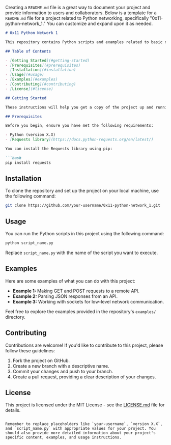 Creating a `README.md` file is a great way to document your project and provide information to users and collaborators. Below is a template for a `README.md` file for a project related to Python networking, specifically "0x11-python-network_1." You can customize and expand upon it as needed.

```markdown
# 0x11 Python Network 1

This repository contains Python scripts and examples related to basic networking tasks and concepts. It covers topics such as making HTTP requests, working with APIs, and handling network data in Python.

## Table of Contents

- [Getting Started](#getting-started)
- [Prerequisites](#prerequisites)
- [Installation](#installation)
- [Usage](#usage)
- [Examples](#examples)
- [Contributing](#contributing)
- [License](#license)

## Getting Started

These instructions will help you get a copy of the project up and running on your local machine for development and testing purposes.

## Prerequisites

Before you begin, ensure you have met the following requirements:

- Python (version X.X)
- [Requests library](https://docs.python-requests.org/en/latest/)

You can install the Requests library using pip:

```bash
pip install requests
```

## Installation

To clone the repository and set up the project on your local machine, use the following command:

```bash
git clone https://github.com/your-username/0x11-python-network_1.git
```

## Usage

You can run the Python scripts in this project using the following command:

```bash
python script_name.py
```

Replace `script_name.py` with the name of the script you want to execute.

## Examples

Here are some examples of what you can do with this project:

- **Example 1:** Making GET and POST requests to a remote API.
- **Example 2:** Parsing JSON responses from an API.
- **Example 3:** Working with sockets for low-level network communication.

Feel free to explore the examples provided in the repository's `examples/` directory.

## Contributing

Contributions are welcome! If you'd like to contribute to this project, please follow these guidelines:

1. Fork the project on GitHub.
2. Create a new branch with a descriptive name.
3. Commit your changes and push to your branch.
4. Create a pull request, providing a clear description of your changes.

## License

This project is licensed under the MIT License - see the [LICENSE.md](LICENSE.md) file for details.
```

Remember to replace placeholders like `your-username`, `version X.X`, and `script_name.py` with appropriate values for your project. You should also provide more detailed information about your project's specific content, examples, and usage instructions.
